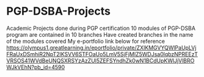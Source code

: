 # PGP-DSBA-Projects
Academic Projects done during PGP certification
10 modules of PGP-DSBA program are contained in 10 branches
Have created branches in the name of the modules covered
My e-portfolio link below for reference
https://olympus1.greatlearning.in/eportfolio/private/ZXlKMGVYQWlPaUpLVjFRaUxDSmhiR2NpT2lKSVV6STFOaUo5LmV5SjFjMlZ5WDJsa0lqbzNPREEzTVRSOS41WVdBeUNQSXRSYzAzZUl5ZEFSYndhZk0wN1BCdUpKWlJjVlBROWJkVEhN?pb_id=4590
